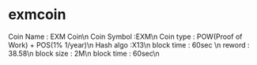 # exmcoin

Coin Name : EXM Coin\n
Coin Symbol :EXM\n
Coin type : POW(Proof of Work) + POS(1% 1/year)\n
Hash algo :X13\n
block time : 60sec \n
reword : 38.58\n
block size : 2M\n
block time : 60sec\n
